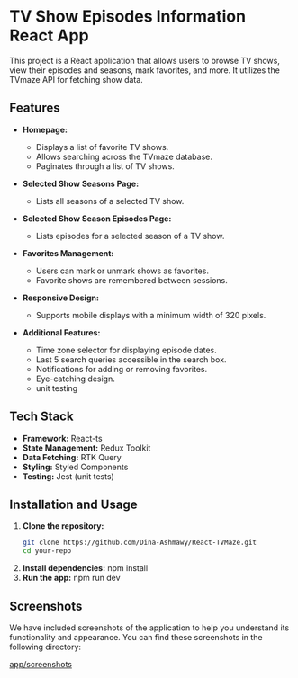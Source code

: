 # TV Show Episodes Information React App

This project is a React application that allows users to browse TV shows, view their episodes and seasons, mark favorites, and more. It utilizes the TVmaze API for fetching show data.

## Features

- **Homepage:**
  - Displays a list of favorite TV shows.
  - Allows searching across the TVmaze database.
  - Paginates through a list of TV shows.
  
- **Selected Show Seasons Page:**
  - Lists all seasons of a selected TV show.
  
- **Selected Show Season Episodes Page:**
  - Lists episodes for a selected season of a TV show.

- **Favorites Management:**
  - Users can mark or unmark shows as favorites.
  - Favorite shows are remembered between sessions.

- **Responsive Design:**
  - Supports mobile displays with a minimum width of 320 pixels.

- **Additional Features:**
  - Time zone selector for displaying episode dates.
  - Last 5 search queries accessible in the search box.
  - Notifications for adding or removing favorites.
  - Eye-catching design.
  - unit testing

## Tech Stack

- **Framework:** React-ts
- **State Management:** Redux Toolkit
- **Data Fetching:** RTK Query
- **Styling:** Styled Components
- **Testing:** Jest (unit tests)

## Installation and Usage

1. **Clone the repository:**
   ```bash
   git clone https://github.com/Dina-Ashmawy/React-TVMaze.git
   cd your-repo
2. **Install dependencies:**
   npm install
3. **Run the app:**
   npm run dev


## Screenshots
We have included screenshots of the application to help you understand its functionality and appearance. You can find these screenshots in the following directory:

[app/screenshots](./screenshots)
